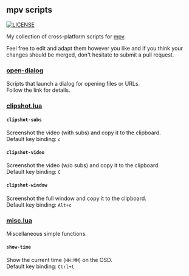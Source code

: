 ## mpv scripts

[![LICENSE](https://img.shields.io/badge/license-BSD0-red.svg)](LICENSE.txt "BSD Zero Clause License")

My collection of cross-platform scripts for [mpv][mpv].

Feel free to edit and adapt them however you like
and if you think your changes should be merged,
don't hesitate to submit a pull request.

### [open-dialog](open-dialog)

Scripts that launch a dialog for opening files or URLs.
<br>Follow the link for details.

### [clipshot.lua](clipshot.lua)

#### `clipshot-subs`

Screenshot the video (with subs) and copy it to the clipboard.
<br>Default key binding: `c`

#### `clipshot-video`

Screenshot the video (w/o subs) and copy it to the clipboard.
<br>Default key binding: `C`

#### `clipshot-window`

Screenshot the full window and copy it to the clipboard.
<br>Default key binding: `Alt+c`

### [misc.lua](misc.lua)

Miscellaneous simple functions.

#### `show-time`

Show the current time (`HH:MM`) on the OSD.
<br>Default key binding: `Ctrl+t`

[mpv]: https://github.com/mpv-player/mpv

